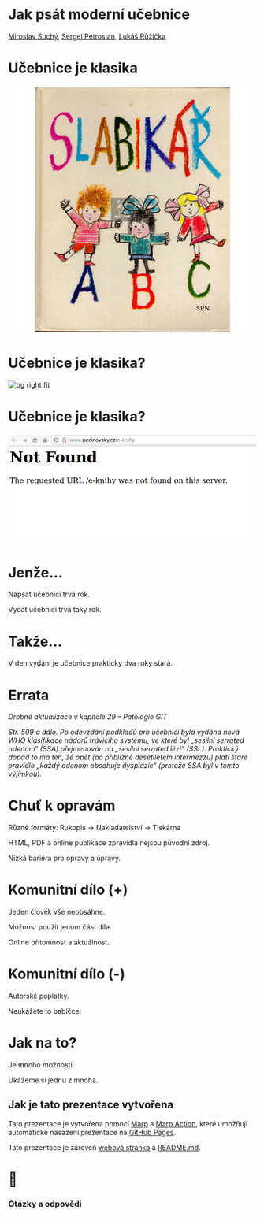 <!--
title: Jak psát moderní učebnice
theme: gaia
class:
 - invert
headingDivider: 2 
paginate: true
-->

<!--
_class:
 - lead
 - invert
-->

# Jak psát moderní učebnice

[Miroslav Suchý](mailto:msuchy@redhat.com), [Sergei Petrosian](mailto:spetrosi@redhat.com), [Lukáš Růžička](mailto:lruzicka@redhat.com)


# Učebnice je klasika

![bg right](img/slabikar.jpg)

# Učebnice je klasika?

![bg right fit](img/baltik.jpg)

# Učebnice je klasika?

![bg right fit](img/not-found.png)

# Jenže...

Napsat učebnici trvá rok.

Vydat učebnici trvá taky rok.

# Takže...

V den vydání je učebnice prakticky dva roky stará.

# Errata

*Drobné aktualizace v kapitole 29 – Patologie GIT*

*Str. 509 a dále. Po odevzdání podkladů pro učebnici byla vydána nová WHO klasifikace nádorů trávicího systému, ve které byl „sesilní serrated adenom“ (SSA) přejmenován na „sesilní serrated lézi“ (SSL). Praktický dopad to má ten, že opět (po přibližně desetiletém intermezzu) platí staré pravidlo „každý adenom obsahuje dysplázie“ (protože SSA byl v tomto výjimkou).*

# Chuť k opravám

Různé formáty: Rukopis -> Nakladatelství -> Tiskárna

HTML, PDF a online publikace zpravidla nejsou původní zdroj.

Nízká bariéra pro opravy a úpravy.

# Komunitní dílo (+)

Jeden člověk vše neobsáhne.

Možnost použít jenom část díla.

Online přítomnost a aktuálnost.

# Komunitní dílo (-)

Autorské poplatky.

Neukážete to babičce.

# <!--fit--> Jak na to?

<!--
Tady si předáme slovo
-->

Je mnoho možností.

Ukážeme si jednu z mnoha.

## Jak je tato prezentace vytvořena

Tato prezentace je vytvořena pomocí [Marp](https://marp.app/) a [Marp Action](https://github.com/ralexander-phi/marp-action), které umožňují automatické nasazení prezentace na [GitHub Pages](https://pages.github.com/).

Tato prezentace je zároveň [webová stránka](https://spetrosi.github.io/jak_psat_moderni_ucebnice/) a [README.md](https://github.com/spetrosi/jak_psat_moderni_ucebnice/blob/master/README.md).

# 🎉
<!--
_class:
 - lead
 - invert
-->
### Otázky a odpovědi


